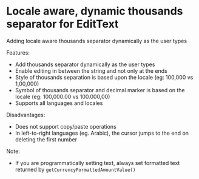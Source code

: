 # Locale aware, dynamic thousands separator for EditText
Adding locale aware thousands separator dynamically as the user types

Features:
* Add thousands separator dynamically as the user types
* Enable editing in between the string and not only at the ends
* Style of thousands separation is based upon the locale (eg: 100,000 vs 1,00,000)
* Symbol of thousands separator and decimal marker is based on the locale (eg: 100,000.00 vs 100.000,00)
* Supports all languages and locales 

Disadvantages:
* Does not support copy/paste operations
* In left-to-right languages (eg. Arabic), the cursor jumps to the end on deleting the first number

Note:
* If you are programmatically setting text, always set formatted text returned by `getCurrencyFormattedAmountValue()`
